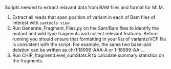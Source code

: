 Scripts needed to extract relavant data from BAM files and format for MLM. 

1. Extract all reads that span position of variant in each of Bam files of interest with `samtools view`
2. Run Generate_Fragment_Files.py on the Sam/Bam files to identify the mutant and wild type fragments and collect relevant features. Before running you should ensure that formatting in your list of variants/VCF file is consistent with the script. For example, the same two base-pair deletion can be written as chr1:18999-AAA-A or 1-18999-AA-_. 
3. Run CHIP_fragmentLevel_sumStats.R to calculate summary statistics on the fragments. 
